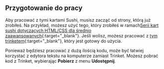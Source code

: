 ## Przygotowanie do pracy

Aby pracować z tymi kartami Sushi, musisz zacząć od strony, którą już zrobiłeś. Na przykład, możesz użyć tego, który zrobiłeś w ramach[Serii kart sushi dotyczących HTML/CSS dla średnio zaawansowanych](https://projects.raspberrypi.org/en/projects/cd-intermediate-html-css-sushi){:target="_blank"}. Jeśli wolisz, możesz pracować z [tym trinketem](http://dojo.soy/html3-website-start){:target="_blank"}, który jest gotowy do użycia.

Ponieważ będziesz pracować z dużą ilością kodu, może być łatwiej korzystać z edytora tekstu na komputerze zamiast Trinket. Możesz pobrać kod z Trinket, wybierając **Pobierz** z menu **Udostępnij**.